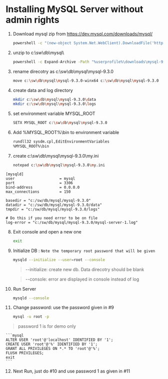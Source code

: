 # Installing MySQL Server without admin rights

1. Download mysql zip from https://dev.mysql.com/downloads/mysql/
	```bash
	powershell -c "(new-object System.Net.WebClient).DownloadFile('https://cdn.mysql.com//Downloads/MySQL-9.3/mysql-9.3.0-winx64.zip','%userprofile%\downloads\mysql-9.3.0-winx64.zip')"
	```
	
2. unzip to c:\sw\db\mysql\
	```bash
	powershell -c Expand-Archive -Path "%userprofile%\downloads\mysql-9.3.0-winx64.zip" -DestinationPath "c:\sw\db\mysql"
	```
3. rename direcotry as c:\sw\db\mysql\mysql-9.3.0
	```bash
	move c:\sw\db\mysql\mysql-9.3.0-winx64 c:\sw\db\mysql\mysql-9.3.0
	```
4. create data and log directory
	```bash
	mkdir c:\sw\db\mysql\mysql-9.3.0\data
	mkdir c:\sw\db\mysql\mysql-9.3.0\logs
	```
5. set environment variable MYSQL_ROOT
	```bash
	SETX MYSQL_ROOT c:\sw\db\mysql\mysql-9.3.0
	```
6. Add %MYSQL_ROOT%\bin to environment variable
	```bash
	rundll32 sysdm.cpl,EditEnvironmentVariables
	%MYSQL_ROOT%\bin
	```
	
7. create c:\sw\db\mysql\mysql-9.3.0\my.ini
	```bash
	notepad c:\sw\db\mysql\mysql-9.3.0\my.ini
	```
```
[mysqld]
user                    = mysql
port                    = 3306
bind-address            = 0.0.0.0
max_connections         = 150

basedir = "c:/sw/db/mysql/mysql-9.3.0"
datadir = "c:/sw/db/mysql/mysql-9.3.0/data"
tmpdir = "c:/sw/db/mysql/mysql-9.3.0/logs"

# Do this if you need error to be on file
log-error = "c:/sw/db/mysql/mysql-9.3.0/mysql-server-1.log"
```

8. Exit console and open a new one
	```bash
	exit
	```

9. Initialize DB : `Note the temporary root password that will be given`
	```bash
	mysqld --initialize --user=root --console
	```
	
	> --initialize: create new db. Data direcotry should be blank
	
	> --console: error are displayed in console instead of log
	

10. Run Server
	```bash
	mysqld --console
	```

11. Change password: use the password given in #9
	```bash
	mysql -u root -p
	```
> password 1 is for demo only

	```mysql
	ALTER USER 'root'@'localhost' IDENTIFIED BY '1';
	CREATE USER 'root'@'%' IDENTIFIED BY '1';
	GRANT ALL PRIVILEGES ON *.* TO 'root'@'%';
	FLUSH PRIVILEGES;
	exit
	```

12. Next Run, just do #10 and use password 1 as given in #11
